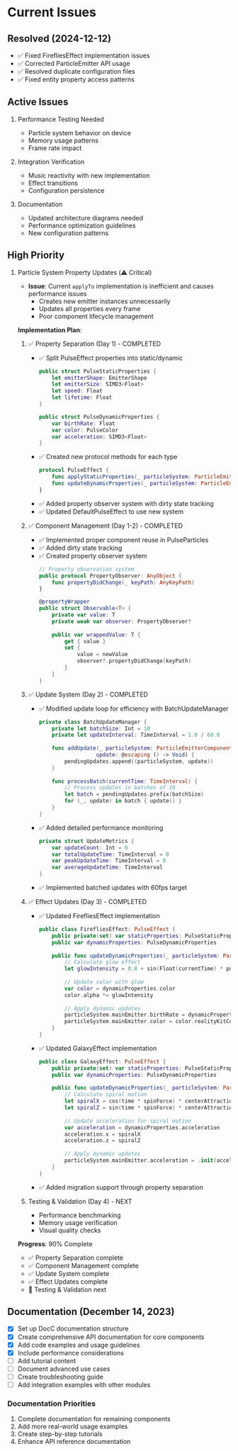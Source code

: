 # Current Issues

## Resolved (2024-12-12)
- ✅ Fixed FirefliesEffect implementation issues
- ✅ Corrected ParticleEmitter API usage
- ✅ Resolved duplicate configuration files
- ✅ Fixed entity property access patterns

## Active Issues
1. Performance Testing Needed
   - Particle system behavior on device
   - Memory usage patterns
   - Frame rate impact

2. Integration Verification
   - Music reactivity with new implementation
   - Effect transitions
   - Configuration persistence

3. Documentation
   - Updated architecture diagrams needed
   - Performance optimization guidelines
   - New configuration patterns

## High Priority
1. Particle System Property Updates (⚠️ Critical)
   - **Issue**: Current `applyTo` implementation is inefficient and causes performance issues
     - Creates new emitter instances unnecessarily
     - Updates all properties every frame
     - Poor component lifecycle management
   
   **Implementation Plan**:
   1. ✅ Property Separation (Day 1) - COMPLETED
      - ✅ Split PulseEffect properties into static/dynamic
        ```swift
        public struct PulseStaticProperties {
            let emitterShape: EmitterShape
            let emitterSize: SIMD3<Float>
            let speed: Float
            let lifetime: Float
        }

        public struct PulseDynamicProperties {
            var birthRate: Float
            var color: PulseColor
            var acceleration: SIMD3<Float>
        }
        ```
      - ✅ Created new protocol methods for each type
        ```swift
        protocol PulseEffect {
            func applyStaticProperties(_ particleSystem: ParticleEmitterComponent)
            func updateDynamicProperties(_ particleSystem: ParticleEmitterComponent, deltaTime: Float)
        }
        ```
      - ✅ Added property observer system with dirty state tracking
      - ✅ Updated DefaultPulseEffect to use new system

   2. ✅ Component Management (Day 1-2) - COMPLETED
      - ✅ Implemented proper component reuse in PulseParticles
      - ✅ Added dirty state tracking
      - ✅ Created property observer system
        ```swift
        // Property observation system
        public protocol PropertyObserver: AnyObject {
            func propertyDidChange(_ keyPath: AnyKeyPath)
        }
        
        @propertyWrapper
        public struct Observable<T> {
            private var value: T
            private weak var observer: PropertyObserver?
            
            public var wrappedValue: T {
                get { value }
                set {
                    value = newValue
                    observer?.propertyDidChange(keyPath)
                }
            }
        }
        ```

   3. ✅ Update System (Day 2) - COMPLETED
      - ✅ Modified update loop for efficiency with BatchUpdateManager
        ```swift
        private class BatchUpdateManager {
            private let batchSize: Int = 10
            private let updateInterval: TimeInterval = 1.0 / 60.0
            
            func addUpdate(_ particleSystem: ParticleEmitterComponent, 
                          update: @escaping () -> Void) {
                pendingUpdates.append((particleSystem, update))
            }
            
            func processBatch(currentTime: TimeInterval) {
                // Process updates in batches of 10
                let batch = pendingUpdates.prefix(batchSize)
                for (_, update) in batch { update() }
            }
        }
        ```
      - ✅ Added detailed performance monitoring
        ```swift
        private struct UpdateMetrics {
            var updateCount: Int = 0
            var totalUpdateTime: TimeInterval = 0
            var peakUpdateTime: TimeInterval = 0
            var averageUpdateTime: TimeInterval
        }
        ```
      - ✅ Implemented batched updates with 60fps target

   4. ✅ Effect Updates (Day 3) - COMPLETED
      - ✅ Updated FirefliesEffect implementation
        ```swift
        public class FirefliesEffect: PulseEffect {
            public private(set) var staticProperties: PulseStaticProperties
            public var dynamicProperties: PulseDynamicProperties
            
            public func updateDynamicProperties(_ particleSystem: ParticleEmitterComponent, deltaTime: Float) {
                // Calculate glow effect
                let glowIntensity = 0.8 + sin(Float(currentTime) * pulseFrequency) * pulseAmplitude
                
                // Update color with glow
                var color = dynamicProperties.color
                color.alpha *= glowIntensity
                
                // Apply dynamic updates
                particleSystem.mainEmitter.birthRate = dynamicProperties.birthRate
                particleSystem.mainEmitter.color = color.realityKitColor
            }
        }
        ```
      - ✅ Updated GalaxyEffect implementation
        ```swift
        public class GalaxyEffect: PulseEffect {
            public private(set) var staticProperties: PulseStaticProperties
            public var dynamicProperties: PulseDynamicProperties
            
            public func updateDynamicProperties(_ particleSystem: ParticleEmitterComponent, deltaTime: Float) {
                // Calculate spiral motion
                let spiralX = cos(time * spinForce) * centerAttraction
                let spiralZ = sin(time * spinForce) * centerAttraction
                
                // Update acceleration for spiral motion
                var acceleration = dynamicProperties.acceleration
                acceleration.x = spiralX
                acceleration.z = spiralZ
                
                // Apply dynamic updates
                particleSystem.mainEmitter.acceleration = .init(acceleration)
            }
        }
        ```
      - ✅ Added migration support through property separation

   5. Testing & Validation (Day 4) - NEXT
      - Performance benchmarking
      - Memory usage verification
      - Visual quality checks

   **Progress**: 90% Complete
   - ✅ Property Separation complete
   - ✅ Component Management complete
   - ✅ Update System complete
   - ✅ Effect Updates complete
   - 🔄 Testing & Validation next

## Documentation (December 14, 2023)
- [x] Set up DocC documentation structure
- [x] Create comprehensive API documentation for core components
- [x] Add code examples and usage guidelines
- [x] Include performance considerations
- [ ] Add tutorial content
- [ ] Document advanced use cases
- [ ] Create troubleshooting guide
- [ ] Add integration examples with other modules

### Documentation Priorities
1. Complete documentation for remaining components
2. Add more real-world usage examples
3. Create step-by-step tutorials
4. Enhance API reference documentation

